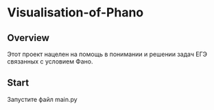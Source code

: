 # Visualisation-of-Phano
## Overview
Этот проект нацелен на помощь в понимании и решении задач ЕГЭ связанных с условием Фано.

## Start
Запустите файл main.py
